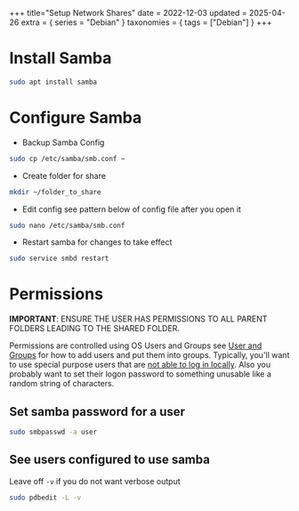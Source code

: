 +++
title="Setup Network Shares"
date = 2022-12-03
updated = 2025-04-26
extra = { series = "Debian" }
taxonomies = { tags = ["Debian"] }
+++

# Install Samba

```sh
sudo apt install samba
```

# Configure Samba

- Backup Samba Config

```sh
sudo cp /etc/samba/smb.conf ~
```

- Create folder for share

```sh
mkdir ~/folder_to_share
```

- Edit config see pattern below of config file after you open it

```sh
sudo nano /etc/samba/smb.conf
```

- Restart samba for changes to take effect

```sh
sudo service smbd restart
```

# Permissions

**IMPORTANT**: ENSURE THE USER HAS PERMISSIONS TO ALL PARENT FOLDERS LEADING TO THE SHARED FOLDER.

Permissions are controlled using OS Users and Groups see [User and Groups](@/debian/users_and_groups.md) for
how to add
users and put them into groups. Typically, you'll want to use special purpose users that are [not able to log in locally](@/debian/users_and_groups.md#prevent-a-user-from-showing-in-the-list-of-users-at-the-gui-logon-prompt).
Also you probably want to set their logon password to something unusable like a random string of characters.

## Set samba password for a user

```sh
sudo smbpasswd -a user
```

## See users configured to use samba

Leave off `-v` if you do not want verbose output

```sh
sudo pdbedit -L -v
```
